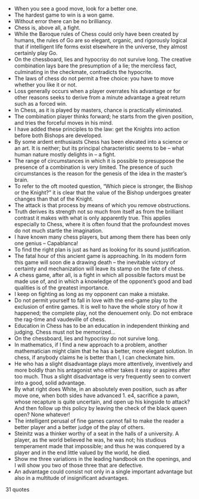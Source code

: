  - When you see a good move, look for a better one.
 - The hardest game to win is a won game.
 - Without error there can be no brilliancy.
 - Chess is, above all, a fight.
 - While the Baroque rules of Chess could only have been created by humans, the rules of Go are so elegant, organic, and rigorously logical that if intelligent life forms exist elsewhere in the universe, they almost certainly play Go.
 - On the chessboard, lies and hypocrisy do not survive long. The creative combination lays bare the presumption of a lie; the merciless fact, culminating in the checkmate, contradicts the hypocrite.
 - The laws of chess do not permit a free choice: you have to move whether you like it or not.
 - Loss generally occurs when a player overrates his advantage or for other reasons seeks to derive from a minute advantage a great return such as a forced win.
 - In Chess, as it is played by masters, chance is practically eliminated.
 - The combination player thinks forward; he starts from the given position, and tries the forceful moves in his mind.
 - I have added these principles to the law: get the Knights into action before both Bishops are developed.
 - By some ardent enthusiasts Chess has been elevated into a science or an art. It is neither; but its principal characteristic seems to be – what human nature mostly delights in – a fight.
 - The range of circumstances in which it is possible to presuppose the presence of a combination is very limited. The presence of such circumstances is the reason for the genesis of the idea in the master’s brain.
 - To refer to the oft mooted question, “Which piece is stronger, the Bishop or the Knight?” it is clear that the value of the Bishop undergoes greater changes than that of the Knight.
 - The attack is that process by means of which you remove obstructions.
 - Truth derives its strength not so much from itself as from the brilliant contrast it makes with what is only apparently true. This applies especially to Chess, where it is often found that the profoundest moves do not much startle the imagination.
 - I have known many chess players, but among them there has been only one genius – Capablanca!
 - To find the right plan is just as hard as looking for its sound justification.
 - The fatal hour of this ancient game is approaching. In its modern form this game will soon die a drawing death – the inevitable victory of certainty and mechanization will leave its stamp on the fate of chess.
 - A chess game, after all, is a fight in which all possible factors must be made use of, and in which a knowledge of the opponent’s good and bad qualities is of the greatest importance.
 - I keep on fighting as long as my opponent can make a mistake.
 - Do not permit yourself to fall in love with the end-game play to the exclusion of entire games. It is well to have the whole story of how it happened; the complete play, not the denouement only. Do not embrace the rag-time and vaudeville of chess.
 - Education in Chess has to be an education in independent thinking and judging. Chess must not be memorized...
 - On the chessboard, lies and hypocrisy do not survive long.
 - In mathematics, if I find a new approach to a problem, another mathematician might claim that he has a better, more elegant solution. In chess, if anybody claims he is better than I, I can checkmate him.
 - He who has a slight disadvantage plays more attentively, inventively and more boldly than his antagonist who either takes it easy or aspires after too much. Thus a slight disadvantage is very frequently seen to convert into a good, solid advantage.
 - By what right does White, in an absolutely even position, such as after move one, when both sides have advanced 1. e4, sacrifice a pawn, whose recapture is quite uncertain, and open up his kingside to attack? And then follow up this policy by leaving the check of the black queen open? None whatever!
 - The intelligent perusal of fine games cannot fail to make the reader a better player and a better judge of the play of others.
 - Steinitz was a thinker worthy of a seat in the halls of a university. A player, as the world believed he was, he was not; his studious temperament made that impossible; and thus he was conquered by a player and in the end little valued by the world, he died.
 - Show me three variations in the leading handbook on the openings, and I will show you two of those three that are defective.
 - An advantage could consist not only in a single important advantage but also in a multitude of insignificant advantages.

31 quotes